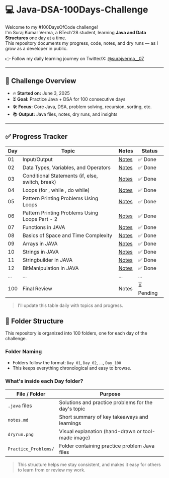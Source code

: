 # 💻 Java-DSA-100Days-Challenge

Welcome to my #100DaysOfCode challenge!  
I'm Suraj Kumar Verma, a BTech’28 student, learning **Java and Data Structures** one day at a time.  
This repository documents my progress, code, notes, and dry runs — as I grow as a developer in public.

👉 Follow my daily learning journey on Twitter/X: [@surajverma__07](https://x.com/surajverma__07)

---

## 📅 Challenge Overview

- 🔥 **Started on:** June 3, 2025  
- ⏳ **Goal:** Practice Java + DSA for 100 consecutive days  
- 🛠️ **Focus:** Core Java, DSA, problem solving, recursion, sorting, etc.  
- 📚 **Output:** Java files, notes, dry runs, and insights

---

## ✅ Progress Tracker

| Day | Topic                              | Notes                      | Status   |
|-----|----------------------------------|----------------------------|----------|
| 01  | Input/Output                     | [Notes](Day_01/notes.md)   | ✅ Done  |
| 02  | Data Types, Variables, and Operators | [Notes](Day_02/notes.md) | ✅ Done  |
| 03  | Conditional Statements (if, else, switch, break) | [Notes](Day_03/notes.md) | ✅ Done  |
| 04  | Loops (for , while , do while) | [Notes](Day_04/notes.md) | ✅ Done  |
| 05  | Pattern Printing Problems Using Loops | [Notes](Day_05/notes.md) | ✅ Done  |
| 06  | Pattern Printing Problems Using Loops Part - 2 | [Notes](Day_06/notes.md) | ✅ Done  |
| 07  |Functions in JAVA| [Notes](Day_07/notes.md) | ✅ Done  |
| 08  |Basics of Space and Time Complexity| [Notes](Day_08/notes.md) | ✅ Done  |
| 09  |Arrays in JAVA| [Notes](Day_09/notes.md) | ✅ Done  |
| 10  |Strings in JAVA| [Notes](Day_10/notes.md) | ✅ Done  |
| 11  |Stringbuilder in JAVA| [Notes](Day_11/notes.md) | ✅ Done  |
| 12  |BitManipulation in JAVA| [Notes](Day_12/notes.md) | ✅ Done  |
| ... | ...                            | ...                        | ...      |
| 100 | Final Review                   | Notes  | ⏳ Pending |

> I'll update this table daily with topics and progress.


## 📁 Folder Structure

This repository is organized into 100 folders, one for each day of the challenge.

### Folder Naming

- Folders follow the format: `Day_01`, `Day_02`, ..., `Day_100`
- This keeps everything chronological and easy to browse.

### What's inside each Day folder?

| File / Folder           | Purpose                                               |
|------------------------|-------------------------------------------------------|
| `.java` files           | Solutions and practice problems for the day's topic   |
| `notes.md`              | Short summary of key takeaways and learnings          |
| `dryrun.png`            | Visual explanation (hand-drawn or tool-made image)    |
| `Practice_Problems/`    | Folder containing practice problem Java files         |

> This structure helps me stay consistent, and makes it easy for others to learn from or review my work.
